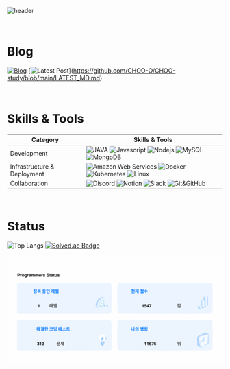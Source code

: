 ![header](https://capsule-render.vercel.app/api?type=soft&color=0:99d1ce,100:2aa889&height=170&fontAlignY=55&section=header&text=CHOO&fontSize=90&fontColor=0c1014&rotate=-8)

<br>

# Blog

[![Blog](https://img.shields.io/badge/CHOO─study-2aa889?style=flat&logo=github&logoColor=white)](https://github.com/CHOO-O/CHOO-study) [![Latest Post](https://raw.githubusercontent.com/CHOO-O/CHOO-study/main/badge/Latest-post.svg)](<!--LATEST_LINK_START-->https://github.com/CHOO-O/CHOO-study/blob/main/LATEST_MD.md<!--LATEST_LINK_END-->)

<br>

# Skills & Tools

| Category                    | Skills & Tools                                                                                                                                                                                                                                                                                                                                                                                                                                                                             |
| --------------------------- | ------------------------------------------------------------------------------------------------------------------------------------------------------------------------------------------------------------------------------------------------------------------------------------------------------------------------------------------------------------------------------------------------------------------------------------------------------------------------------------------ |
| Development                 | ![JAVA](https://img.shields.io/badge/JAVA-007396?style=flat&logo=Java&logoColor=white) ![Javascript](https://img.shields.io/badge/Javascript-F7DF1E?style=flat&logo=javascript&logoColor=white) ![Nodejs](https://img.shields.io/badge/Node.js-5FA04E?style=flat&logo=nodedotjs&logoColor=white) ![MySQL](https://img.shields.io/badge/MySQL-4479A1?style=flat&logo=mysql&logoColor=white) ![MongoDB](https://img.shields.io/badge/MongoDB-47A248?style=flat&logo=mongodb&logoColor=white) |
| Infrastructure & Deployment | ![Amazon Web Services](https://img.shields.io/badge/Amazon%20Web%20Services-232F3E?style=flat&logo=amazonwebservices&logoColor=white) ![Docker](https://img.shields.io/badge/Docker-2496ED?style=flat&logo=docker&logoColor=white) ![Kubernetes](https://img.shields.io/badge/Kubernetes-326CE5?style=flat&logo=kubernetes&logoColor=white) ![Linux](https://img.shields.io/badge/Linux-FCC624?style=flat&logo=linux&logoColor=white)                                                      |
| Collaboration               | ![Discord](https://img.shields.io/badge/Discord-5865F2?style=flat&logo=discord&logoColor=white) ![Notion](https://img.shields.io/badge/Notion-000000?style=flat&logo=slack&logoColor=white) ![Slack](https://img.shields.io/badge/Slack-4A154B?style=flat&logo=slack&logoColor=white) ![Git&GitHub](https://img.shields.io/badge/Git&GitHub-181717?style=flat&logo=github&logoColor=white)                                                                                                 |

<br>

# Status

![Top Langs](https://github-readme-stats.vercel.app/api/top-langs/?username=CHOO-O&layout=compact&theme=gotham) [![Solved.ac Badge](http://mazassumnida.wtf/api/v2/generate_badge?boj=choo_o)](https://solved.ac/choo_o})

![Programmers Badge](https://raw.githubusercontent.com/CHOO-O/Programmers_Badge_Generator/main/result/result.svg)
